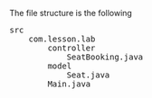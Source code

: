 The file structure is the following
<pre>
src
    com.lesson.lab
        controller
            SeatBooking.java
        model
            Seat.java
        Main.java
</pre>


            
